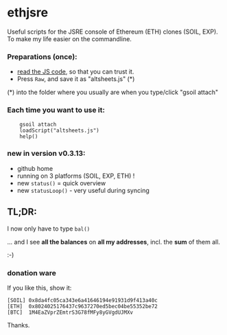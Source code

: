 # ethjsre
Useful scripts for the JSRE console of Ethereum (ETH) clones (SOIL, EXP). To make my life easier on the commandline. 

### Preparations (once):

* [read the JS code](https://github.com/altsheets/ethjsre/blob/master/altsheets.js), so that you can trust it.  
* Press ``Raw``, and save it as "altsheets.js" (*)
           
(*) into the folder where you usually are when you type/click "gsoil attach"


### Each time you want to use it:

        gsoil attach
        loadScript("altsheets.js")
        help()



### new in version v0.3.13:
* github home
* running on 3 platforms (SOIL, EXP, ETH) !
* new ``status()`` = quick overview
* new ``statusLoop()`` - very useful during syncing



## TL;DR:
I now only have to type     ``bal()``

... and I see **all the balances** on **all my addresses**, incl. the **sum** of them all.

:-)

### donation ware
If you like this, show it:
    
    [SOIL] 0x8da4fc05ca343e6a41646194e91931d9f413a40c  
    [ETH]  0x8024025176437c9637270ed5bec04be55352be72  
    [BTC]  1M4EaZVprZEmtrS3G78fMFy8yGVgdUJMXv  
Thanks.



